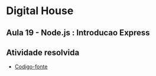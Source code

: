 # Digital House

## Aula 19 - Node.js : Introducao  Express
## Atividade resolvida

- [Codigo-fonte](./) 
